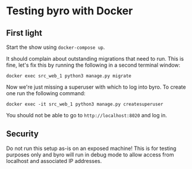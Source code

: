 # Testing byro with Docker

## First light
Start the show using `docker-compose up`.

It should complain about outstanding migrations that need to run.
This is fine, let's fix this by running the following in a second terminal window:

`docker exec src_web_1 python3 manage.py migrate`

Now we're just missing a superuser with which to log into byro.
To create one run the following command:

`docker exec -it src_web_1 python3 manage.py createsuperuser`

You should not be able to go to `http://localhost:8020` and log in.

## Security
Do not run this setup as-is on an exposed machine!
This is for testing purposes only and byro will run in debug mode to allow access from localhost and associated IP addresses.
